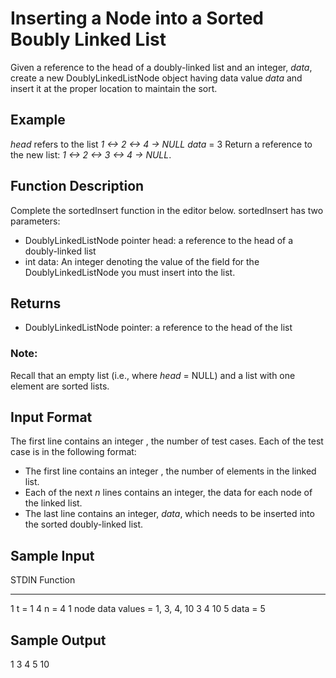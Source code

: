 # Inserting a Node into a Sorted Boubly Linked List
Given a reference to the head of a doubly-linked list and an integer, *data*, create a new DoublyLinkedListNode object having data value *data* and insert it at the proper location to maintain the sort.

## Example
*head* refers to the list *1 <-> 2 <-> 4 -> NULL*
*data* = 3
Return a reference to the new list: *1 <-> 2 <-> 3 <-> 4 -> NULL*.

## Function Description
Complete the sortedInsert function in the editor below.
sortedInsert has two parameters:
- DoublyLinkedListNode pointer head: a reference to the head of a doubly-linked list
- int data: An integer denoting the value of the  field for the DoublyLinkedListNode you must insert into the list.

## Returns
- DoublyLinkedListNode pointer: a reference to the head of the list

### Note: 
Recall that an empty list (i.e., where *head* = NULL) and a list with one element are sorted lists.

## Input Format
The first line contains an integer , the number of test cases.
Each of the test case is in the following format:
- The first line contains an integer , the number of elements in the linked list.
- Each of the next *n* lines contains an integer, the data for each node of the linked list.
- The last line contains an integer, *data*, which needs to be inserted into the sorted doubly-linked list.

## Sample Input
STDIN   Function
-----   --------
1       t = 1
4       n = 4
1       node data values = 1, 3, 4, 10
3
4
10
5       data = 5

## Sample Output
1 3 4 5 10
